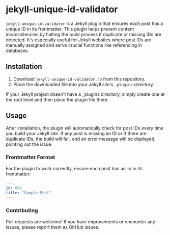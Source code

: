 # jekyll-unique-id-validator

`jekyll-unique-id-validator` is a Jekyll plugin that ensures each post has a unique ID in its frontmatter. This plugin helps prevent content inconsistencies by halting the build process if duplicate or missing IDs are detected. It's especially useful for Jekyll websites where post IDs are manually assigned and serve crucial functions like referencing in databases.

## Installation

1. Download `jekyll-unique-id-validator.rb` from this repository.
2. Place the downloaded file into your Jekyll site's `_plugins` directory.
   
If your Jekyll project doesn't have a _plugins directory, simply create one at the root level and then place the plugin file there.

## Usage

After installation, the plugin will automatically check for post IDs every time you build your Jekyll site. If any post is missing an ID or if there are duplicate IDs, the build will fail, and an error message will be displayed, pointing out the issue.

### Frontmatter Format

For the plugin to work correctly, ensure each post has an `id` in its frontmatter:
```yaml
---
id: 001
title: "Sample Post"
---
```

### Contributing

Pull requests are welcome! If you have improvements or encounter any issues, please report them as GitHub issues.
